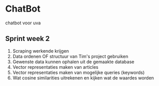 # ChatBot
chatbot voor uva


## Sprint week 2
1. Scraping werkende krijgen
2. Data ordenen OF structuur van Tim's project gebruiken
3. Gewenste data kunnen ophalen uit de gemaakte database 
4. Vector representaties maken van articles
5. Vector representaties maken van mogelijke queries (keywords)
6. Wat cosine similarities uitrekenen en kijken wat de waardes worden
